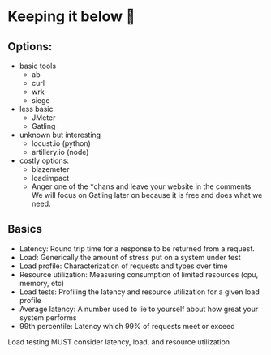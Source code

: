 # Keeping it below 💯

## Options:
 - basic tools
   - ab
   - curl
   - wrk
   - siege
 - less basic
   - JMeter
   - Gatling
 - unknown but interesting
   - locust.io (python)
   - artillery.io (node)
 - costly options:
   - blazemeter
   - loadimpact
   - Anger one of the *chans and leave your website in the comments
We will focus on Gatling later on because it is free and does what we need.

## Basics
 - Latency: Round trip time for a response to be returned from a request.
 - Load: Generically the amount of stress put on a system under test
 - Load profile: Characterization of requests and types over time
 - Resource utilization: Measuring consumption of limited resources (cpu, memory, etc)
 - Load tests: Profiling the latency and resource utilization for a given load profile
 - Average latency: A number used to lie to yourself about how great your system performs
 - 99th percentile: Latency which 99% of requests meet or exceed

Load testing MUST consider latency, load, and resource utilization
